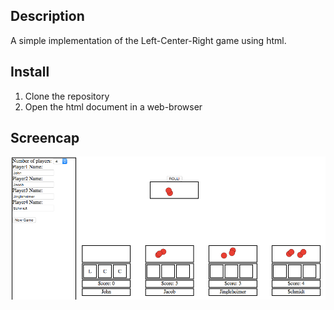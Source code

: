 Description
----------
A simple implementation of the Left-Center-Right game using html.

Install
---------
1. Clone the repository
2. Open the html document in a web-browser

Screencap
-------
![Screencap](/images/screencap.tiff)
